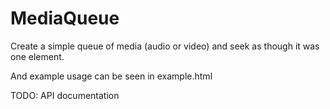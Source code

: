 MediaQueue
==========

Create a simple queue of media (audio or video) and seek as though it was one element.

And example usage can be seen in example.html

TODO: API documentation

